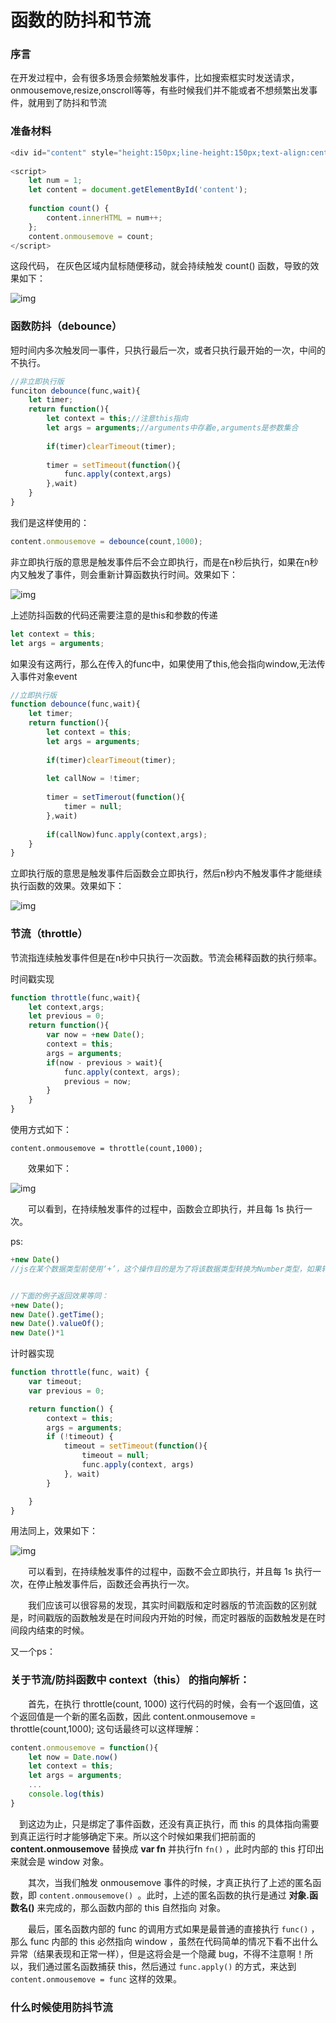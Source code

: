 # 函数的防抖和节流

### 序言

在开发过程中，会有很多场景会频繁触发事件，比如搜索框实时发送请求，onmousemove,resize,onscroll等等，有些时候我们并不能或者不想频繁出发事件，就用到了防抖和节流

### 准备材料

```js
<div id="content" style="height:150px;line-height:150px;text-align:center; color: #fff;background-color:#ccc;font-size:80px;"></div>
 
<script>
    let num = 1;
    let content = document.getElementById('content');
 
    function count() {
        content.innerHTML = num++;
    };
    content.onmousemove = count;
</script>
```

这段代码， 在灰色区域内鼠标随便移动，就会持续触发 count() 函数，导致的效果如下：

![img](https://img2018.cnblogs.com/blog/1230971/201905/1230971-20190507185520397-1412613733.png)

### 函数防抖（debounce）

短时间内多次触发同一事件，只执行最后一次，或者只执行最开始的一次，中间的不执行。

```js
//非立即执行版
funciton debounce(func,wait){
    let timer;
    return function(){
        let context = this;//注意this指向
        let args = arguments;//arguments中存着e,arguments是参数集合
        
        if(timer)clearTimeout(timer);
        
        timer = setTimeout(function(){
            func.apply(context,args)
        },wait)
    }
}
```

我们是这样使用的：

```js
content.onmousemove = debounce(count,1000);
```

非立即执行版的意思是触发事件后不会立即执行，而是在n秒后执行，如果在n秒内又触发了事件，则会重新计算函数执行时间。效果如下：

![img](https://img2018.cnblogs.com/blog/1230971/201905/1230971-20190507190043240-143725292.png)

上述防抖函数的代码还需要注意的是this和参数的传递

```js
let context = this;
let args = arguments;
```

如果没有这两行，那么在传入的func中，如果使用了this,他会指向window,无法传入事件对象event

```js
//立即执行版
function debounce(func,wait){
    let timer;
    return function(){
        let context = this;
        let args = arguments;
        
        if(timer)clearTimeout(timer);
        
        let callNow = !timer;
        
        timer = setTimerout(function(){
            timer = null;
        },wait)
        
        if(callNow)func.apply(context,args);
    }
}
```

立即执行版的意思是触发事件后函数会立即执行，然后n秒内不触发事件才能继续执行函数的效果。效果如下：

![img](https://img2018.cnblogs.com/blog/1230971/201905/1230971-20190507190345433-818771737.png)

### 节流（throttle）

节流指连续触发事件但是在n秒中只执行一次函数。节流会稀释函数的执行频率。

时间戳实现

```js
function throttle(func,wait){
    let context,args;
    let previous = 0;
    return function(){
        var now = +new Date();
        context = this;
        args = arguments;
        if(now - previous > wait){
            func.apply(context, args);
            previous = now;
        }
    }
}
```

使用方式如下：

```
content.onmousemove = throttle(count,1000);
```

　　效果如下：

![img](https://img2018.cnblogs.com/blog/1230971/201905/1230971-20190507191549396-703285702.png)

　　可以看到，在持续触发事件的过程中，函数会立即执行，并且每 1s 执行一次。

ps:

```js
+new Date()
//js在某个数据类型前使用‘+’，这个操作目的是为了将该数据类型转换为Number类型，如果转换失败，则返回NaN;


//下面的例子返回效果等同：
+new Date();
new Date().getTime();
new Date().valueOf();
new Date()*1
```

计时器实现

```js
function throttle(func, wait) {
    var timeout;
    var previous = 0;

    return function() {
        context = this;
        args = arguments;
        if (!timeout) {
            timeout = setTimeout(function(){
                timeout = null;
                func.apply(context, args)
            }, wait)
        }

    }
}
```

用法同上，效果如下：

![img](https://img2018.cnblogs.com/blog/1230971/201905/1230971-20190507191950243-1627605136.png)

　　可以看到，在持续触发事件的过程中，函数不会立即执行，并且每 1s 执行一次，在停止触发事件后，函数还会再执行一次。

　　我们应该可以很容易的发现，其实时间戳版和定时器版的节流函数的区别就是，时间戳版的函数触发是在时间段内开始的时候，而定时器版的函数触发是在时间段内结束的时候。

又一个ps：

### 关于节流/防抖函数中 context（this） 的指向解析：

　　首先，在执行 throttle(count, 1000) 这行代码的时候，会有一个返回值，这个返回值是一个新的匿名函数，因此 content.onmousemove = throttle(count,1000); 这句话最终可以这样理解：

```js
content.onmousemove = function(){
	let now = Date.now()
	let context = this;
	let args = arguments;
	...
	console.log(this)
}
```

 　到这边为止，只是绑定了事件函数，还没有真正执行，而 this 的具体指向需要到真正运行时才能够确定下来。所以这个时候如果我们把前面的 **content.onmousemove** 替换成  **var fn** 并执行fn  ```fn()``` ，此时内部的 this 打印出来就会是 window 对象。

　　其次，当我们触发 onmousemove 事件的时候，才真正执行了上述的匿名函数，即  ```content.onmousemove() ```。此时，上述的匿名函数的执行是通过  **对象.函数名()** 来完成的，那么函数内部的 this 自然指向 对象。

　　最后，匿名函数内部的 func 的调用方式如果是最普通的直接执行  ```func()``` ，那么 func 内部的 this 必然指向 window ，虽然在代码简单的情况下看不出什么异常（结果表现和正常一样），但是这将会是一个隐藏 bug，不得不注意啊！所以，我们通过匿名函数捕获 this，然后通过 ```func.apply()``` 的方式，来达到 ```content.onmousemove = func``` 这样的效果。

### 什么时候使用防抖节流